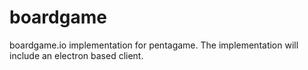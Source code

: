 # boardgame

boardgame.io implementation for pentagame. The implementation will include an electron based client.
